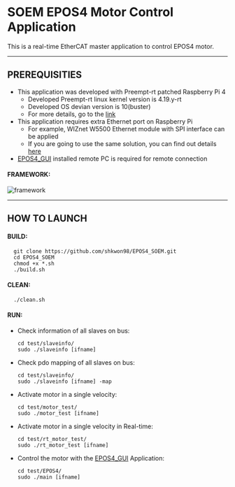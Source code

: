 # SOEM EPOS4 Motor Control Application
This is a real-time EtherCAT master application to control EPOS4 motor.

---

## PREREQUISITIES
+ This application was developed with Preempt-rt patched Raspberry Pi 4
	+ Developed Preempt-rt linux kernel version is 4.19.y-rt
	+ Developed OS devian version is 10(buster)
	+ For more details, go to the [link](https://github.com/shkwon98/RPI_PreemptRT)
+ This application requires extra Ethernet port on Raspberry Pi
	+ For example, WIZnet W5500 Ethernet module with SPI interface can be applied
	+ If you are going to use the same solution, you can find out details [here](https://github.com/shkwon98/RPI_PreemptRT)
+ [EPOS4_GUI](https://github.com/shkwon98/EPOS4_GUI) installed remote PC is required for remote connection
#### FRAMEWORK:

![framework](https://user-images.githubusercontent.com/86837107/155870476-c4409fc2-9101-4b08-91ce-bc8333312e19.jpg)

---

## HOW TO LAUNCH

#### BUILD:

      git clone https://github.com/shkwon98/EPOS4_SOEM.git
      cd EPOS4_SOEM
      chmod +x *.sh
      ./build.sh

#### CLEAN:

      ./clean.sh


#### RUN:
* Check information of all slaves on bus:

      cd test/slaveinfo/
      sudo ./slaveinfo [ifname]
	
* Check pdo mapping of all slaves on bus:

      cd test/slaveinfo/
      sudo ./slaveinfo [ifname] -map
      
* Activate motor in a single velocity:

      cd test/motor_test/
      sudo ./motor_test [ifname]
      
* Activate motor in a single velocity in Real-time:

      cd test/rt_motor_test/
      sudo ./rt_motor_test [ifname]
      
* Control the motor with the [EPOS4_GUI](https://github.com/shkwon98/EPOS4_GUI) Application:

      cd test/EPOS4/
      sudo ./main [ifname]
      
